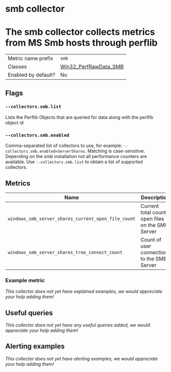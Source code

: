 # smb collector

The smb collector collects metrics from MS Smb hosts through perflib
=======


|||
-|-
Metric name prefix  | `smb`
Classes 			| [Win32_PerfRawData_SMB](https://learn.microsoft.com/en-us/openspecs/windows_protocols/ms-smb/)<br/> 
Enabled by default? | No

## Flags

### `--collectors.smb.list`
Lists the Perflib Objects that are queried for data along with the perlfib object id

### `--collectors.smb.enabled`
Comma-separated list of collectors to use, for example: `--collectors.smb.enabled=ServerShares`. Matching is case-sensitive. Depending on the smb installation not all performance counters are available. Use `--collectors.smb.list` to obtain a list of supported collectors.

## Metrics

<!-- BEGIN auto-generated metrics table -->
Name          | Description
--------------|---------------
`windows_smb_server_shares_current_open_file_count` | Current total count open files on the SMB Server
`windows_smb_server_shares_tree_connect_count` | Count of user connections to the SMB Server
<!-- END auto-generated metrics table -->

### Example metric
_This collector does not yet have explained examples, we would appreciate your help adding them!_

## Useful queries
_This collector does not yet have any useful queries added, we would appreciate your help adding them!_

## Alerting examples
_This collector does not yet have alerting examples, we would appreciate your help adding them!_

